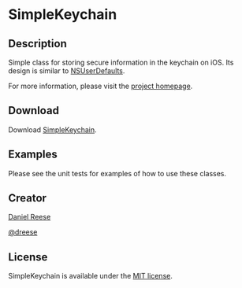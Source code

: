 SimpleKeychain
===============

Description
---------------

Simple class for storing secure information in the keychain on iOS. Its design is
similar to [NSUserDefaults](http://developer.apple.com/library/ios/documentation/Cocoa/Reference/Foundation/Classes/NSUserDefaults_Class/).

For more information, please visit the [project homepage](http://github.com/dreese/simple-keychain).

Download
---------------

Download [SimpleKeychain](https://github.com/dreese/simple-keychain/zipball/master).

Examples
---------------

Please see the unit tests for examples of how to use these classes.

Creator
---------------
[Daniel Reese](http://www.danandcheryl.com/)

[@dreese](http://twitter.com/dreese)

License
---------------

SimpleKeychain is available under the [MIT license](http://opensource.org/licenses/MIT).
